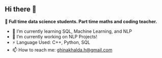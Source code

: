 ## Hi there 👋

**🔭 Full time data science students. Part time maths and coding teacher.**
- 🌱 I’m currently learning SQL, Machine Learning, and NLP
- 🔭 I’m currently working on NLP Projects!
- ⚡ Language Used: C++, Python, SQL
- 📫 How to reach me: ghinakhalda.h@gmail.com

<!--
**ghinakhalda/ghinakhalda** is a ✨ _special_ ✨ repository because its `README.md` (this file) appears on your GitHub profile.

Here are some ideas to get you started:

- 🔭 I’m currently working on ...
- 🌱 I’m currently learning ...
- 👯 I’m looking to collaborate on ...
- 🤔 I’m looking for help with ...
- 💬 Ask me about ...
- 📫 How to reach me: ...
- 😄 Pronouns: ...
- ⚡ Fun fact: ...
-->
